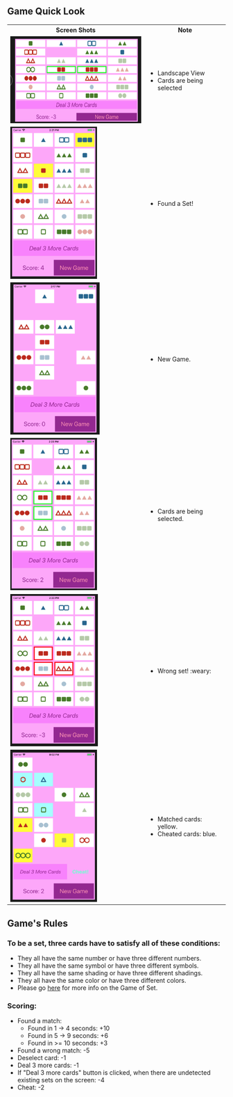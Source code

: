 ## Game Quick Look
<table>
    <tbody>
        <tr>
            <th>
                Screen Shots
            </th>
            <th>
                Note
            </th>
        </tr>
        <tr>
            <td>
                <img src="https://github.com/lienmly/GameOfSet/blob/master/images/landscape.png" height="200" >
            </td>
            <td>
                <ul>
                    <li>Landscape View</li>
                    <li>Cards are being selected</li>
                </ul>
            </td>
        </tr>
        <tr>
            <td>
                <img src="https://github.com/lienmly/GameOfSet/blob/master/images/matched.png" height="350" >
            </td>
            <td>
                <ul>
                    <li>Found a Set!</li>
                </ul>
            </td>
        </tr>
        <tr>
            <td>
                <img src="https://github.com/lienmly/GameOfSet/blob/master/images/normal.png" height="350" >
            </td>
            <td>
                <ul>
                    <li>New Game.</li>
                </ul>
            </td>
        </tr>
        <tr>
            <td>
                <img src="https://github.com/lienmly/GameOfSet/blob/master/images/undecided.png" height="350" >
            </td>
            <td>
                <ul>
                    <li>Cards are being selected.</li>
                </ul>
            </td>
        </tr>
        <tr>
            <td>
                <img src="https://github.com/lienmly/GameOfSet/blob/master/images/unmatched.png" height="350" >
            </td>
            <td>
                <ul>
                    <li>Wrong set! :weary:</li>
                </ul>
            </td>
        </tr>
        <tr>
            <td>
                <img src="https://github.com/lienmly/GameOfSet/blob/master/images/cheat.png" height="350" >
            </td>
            <td>
                <ul>
                    <li>Matched cards: yellow.</li>
                    <li>Cheated cards: blue.</li>
                </ul>
            </td>
        </tr>
    </tbody>
</table>

## Game's Rules
### To be a set, three cards have to satisfy all of these conditions:
* They all have the same number or have three different numbers.
* They all have the same symbol or have three different symbols.
* They all have the same shading or have three different shadings.
* They all have the same color or have three different colors.
* Please go [here](https://en.wikipedia.org/wiki/Set_(game)) for more info on the Game of Set.
### Scoring: 
* Found a match: 
    * Found in 1 -> 4 seconds: +10
    * Found in 5 -> 9 seconds: +6
    * Found in >= 10 seconds: +3
* Found a wrong match: -5
* Deselect card: -1
* Deal 3 more cards: -1
* If "Deal 3 more cards" button is clicked, when there are undetected existing sets on the screen: -4
* Cheat: -2
